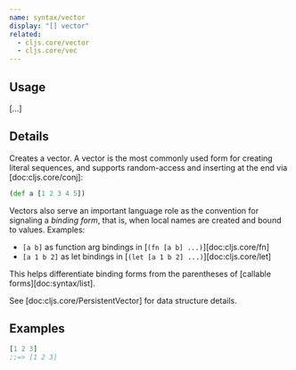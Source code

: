 ```yaml
---
name: syntax/vector
display: "[] vector"
related:
  - cljs.core/vector
  - cljs.core/vec
---
```


## Usage
[...]


## Details

Creates a vector.  A vector is the most commonly used form for creating literal
sequences, and supports random-access and inserting at the end via [doc:cljs.core/conj]:

```clj
(def a [1 2 3 4 5])
```

Vectors also serve an important language role as the convention for signaling a
_binding form_, that is, when local names are created and bound to values.
Examples:

- `[a b]` as function arg bindings in [`(fn [a b] ...)`][doc:cljs.core/fn]
- `[a 1 b 2]` as let bindings in [`(let [a 1 b 2] ...)`][doc:cljs.core/let]

This helps differentiate binding forms from the parentheses of [callable forms][doc:syntax/list].

See [doc:cljs.core/PersistentVector] for data structure details.


## Examples

```clj
[1 2 3]
;;=> [1 2 3]
```